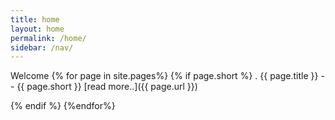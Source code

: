 ```yaml
---
title: home
layout: home
permalink: /home/
sidebar: /nav/
---
```


Welcome
{% for page in  site.pages%}
{% if page.short %}
. {{ page.title }} --
 {{ page.short }}   [read more..]({{ page.url }})

{% endif %}
{%endfor%}